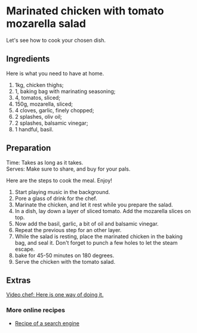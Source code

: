 # Marinated chicken with tomato mozarella salad

Let's see how to cook your chosen dish.

## Ingredients

Here is what you need to have at home.

1. 1kg, chicken thighs;
2. 1, baking bag with marinating seasoning;
3. 4, tomatos, sliced;
4. 150g, mozarella, sliced;
5. 4 cloves, garlic, finely chopped;
6. 2 splashes, oliv oil;
7. 2 splashes, balsamic vinegar;
8. 1 handful, basil.

## Preparation

Time: Takes as long as it takes.  
Serves: Make sure to share, and buy for your pals.

Here are the steps to cook the meal. Enjoy!

1. Start playing music in the background.
2. Pore a glass of drink for the chef.
3. Marinate the chicken, and let it rest while you prepare the salad.
4. In a dish, lay down a layer of sliced tomato. Add the mozarella slices on top.
5. Now add the basil, garlic, a bit of oil and balsamic vinegar. 
6. Repeat the previous step for an other layer.
7. While the salad is resting, place the marinated chicken in the baking bag, and seal it. Don't forget to punch a few holes to let the steam escape.
8. bake for 45-50 minutes on 180 degrees.
9. Serve the chicken with the tomato salad.

## Extras

[Video chef: Here is one way of doing it.](www.youtube.com)

### More online recipes

* [Recipe of a search engine](www.google.com)